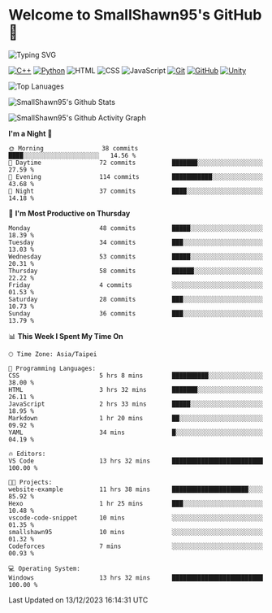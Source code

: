 # Welcome to SmallShawn95's GitHub 👋

![Typing SVG](https://readme-typing-svg.demolab.com/?lines=print("Hello,+world");cout+>>+"Hello,+world!";console.log("Hello,+world!")&center=true&size=22)

<!--
![GitHub User's Stars](https://img.shields.io/github/stars/smallshawn95?color=orange&label=Stars&labelColor=yellow)
![GitHub Followers](https://img.shields.io/github/followers/smallshawn95?color=orange&label=Followers&labelColor=FFDBAC)
-->

<!-- https://shields.io/, https://simpleicons.org/ -->
[![C++](https://img.shields.io/badge/-C++-00599C?style=flat-square&logo=cplusplus)](https://cplusplus.com/)
[![Python](https://img.shields.io/badge/-Python-3776AB?style=flat-square&logo=python&logoColor=ffffff)](https://www.python.org/)
![HTML](https://img.shields.io/badge/-HTML-E34F26?style=flat-square&logo=html5&logoColor=ffffff)
![CSS](https://img.shields.io/badge/-CSS-1572B6?style=flat-square&logo=css3)
![JavaScript](https://img.shields.io/badge/-JavaScript-F7DF1E?style=flat-square&logo=javascript&logoColor=ffffff)
[![Git](https://img.shields.io/badge/-Git-f05032?style=flat-square&logo=git&logoColor=ffffff)](https://git-scm.com/)
[![GitHub](https://img.shields.io/badge/-GitHub-181717?style=flat-square&logo=github)](https://github.com/)
[![Unity](https://img.shields.io/badge/-Unity-000000?style=flat-square&logo=unity)](https://unity.com/)

![Top Lanuages](https://github-readme-stats.vercel.app/api/top-langs/?username=smallshawn95&theme=holi&layout=donut&size_weight=0.5&count_weight=0.5&exclude_repo=smallshawn95.github.io)

![SmallShawn95's Github Stats](https://github-readme-stats.vercel.app/api?username=smallshawn95&theme=holi&show_icons=true)

![SmallShawn95's Github Activity Graph](https://github-readme-activity-graph.vercel.app/graph?username=smallshawn95&theme=tokyo-night)

<!-- ![SmallShawn95's WakaTime Stats](https://github-readme-stats.vercel.app/api/wakatime?username=smallshawn95) -->
<!-- ![Repositorie Card](https://github-readme-stats.vercel.app/api/pin/?username=smallshawn95&repo=Python-Discord-Bot-Course&theme=holi) -->
<!-- ![Repositorie Card](https://github-readme-stats.vercel.app/api/pin/?username=smallshawn95&repo=ZeroJudge-Code&theme=holi) -->

<!--START_SECTION:waka-->
**I'm a Night 🦉** 

```text
🌞 Morning                38 commits          ████░░░░░░░░░░░░░░░░░░░░░   14.56 % 
🌆 Daytime                72 commits          ███████░░░░░░░░░░░░░░░░░░   27.59 % 
🌃 Evening                114 commits         ███████████░░░░░░░░░░░░░░   43.68 % 
🌙 Night                  37 commits          ████░░░░░░░░░░░░░░░░░░░░░   14.18 % 
```
📅 **I'm Most Productive on Thursday** 

```text
Monday                   48 commits          █████░░░░░░░░░░░░░░░░░░░░   18.39 % 
Tuesday                  34 commits          ███░░░░░░░░░░░░░░░░░░░░░░   13.03 % 
Wednesday                53 commits          █████░░░░░░░░░░░░░░░░░░░░   20.31 % 
Thursday                 58 commits          ██████░░░░░░░░░░░░░░░░░░░   22.22 % 
Friday                   4 commits           ░░░░░░░░░░░░░░░░░░░░░░░░░   01.53 % 
Saturday                 28 commits          ███░░░░░░░░░░░░░░░░░░░░░░   10.73 % 
Sunday                   36 commits          ███░░░░░░░░░░░░░░░░░░░░░░   13.79 % 
```


📊 **This Week I Spent My Time On** 

```text
🕑︎ Time Zone: Asia/Taipei

💬 Programming Languages: 
CSS                      5 hrs 8 mins        ██████████░░░░░░░░░░░░░░░   38.00 % 
HTML                     3 hrs 32 mins       ███████░░░░░░░░░░░░░░░░░░   26.11 % 
JavaScript               2 hrs 33 mins       █████░░░░░░░░░░░░░░░░░░░░   18.95 % 
Markdown                 1 hr 20 mins        ██░░░░░░░░░░░░░░░░░░░░░░░   09.92 % 
YAML                     34 mins             █░░░░░░░░░░░░░░░░░░░░░░░░   04.19 % 

🔥 Editors: 
VS Code                  13 hrs 32 mins      █████████████████████████   100.00 % 

🐱‍💻 Projects: 
website-example          11 hrs 38 mins      █████████████████████░░░░   85.92 % 
Hexo                     1 hr 25 mins        ███░░░░░░░░░░░░░░░░░░░░░░   10.48 % 
vscode-code-snippet      10 mins             ░░░░░░░░░░░░░░░░░░░░░░░░░   01.35 % 
smallshawn95             10 mins             ░░░░░░░░░░░░░░░░░░░░░░░░░   01.32 % 
Codeforces               7 mins              ░░░░░░░░░░░░░░░░░░░░░░░░░   00.93 % 

💻 Operating System: 
Windows                  13 hrs 32 mins      █████████████████████████   100.00 % 
```


 Last Updated on 13/12/2023 16:14:31 UTC
<!--END_SECTION:waka-->

<!--
**smallshawn95/smallshawn95** is a ✨ _special_ ✨ repository because its `README.md` (this file) appears on your GitHub profile.

- 🔭 I’m currently working on ...
- 🌱 I’m currently learning ...
- 👯 I’m looking to collaborate on ...
- 🤔 I’m looking for help with ...
- 💬 Ask me about ...
- 📫 How to reach me: ...
- 😄 Pronouns: ...
- ⚡ Fun fact: ...
-->
